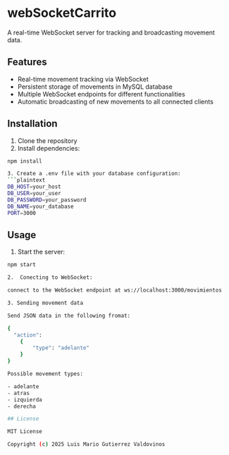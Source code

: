 # webSocketCarrito

A real-time WebSocket server for tracking and broadcasting movement data.

## Features

- Real-time movement tracking via WebSocket
- Persistent storage of movements in MySQL database
- Multiple WebSocket endpoints for different functionalities
- Automatic broadcasting of new movements to all connected clients

## Installation

1. Clone the repository
2. Install dependencies:

````bash
npm install

3. Create a .env file with your database configuration:
```plaintext
DB_HOST=your_host
DB_USER=your_user
DB_PASSWORD=your_password
DB_NAME=your_database
PORT=3000
````

## Usage

1.  Start the server:

```bash
npm start

2.  Conecting to WebSocket:

connect to the WebSocket endpoint at ws://localhost:3000/movimientos

3. Sending movement data 

Send JSON data in the following fromat:

{
  "action": 
    {
        "type": "adelante"
    }
}

Possible movement types:

- adelante
- atras
- izquierda
- derecha

## License

MIT License

Copyright (c) 2025 Luis Mario Gutierrez Valdovinos